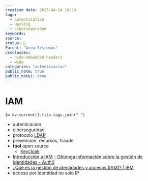 ```yaml
---
creation date: 2025-04-14 19:20
tags:
  - autentication
  - Hacking
  - ciberseguridad
keywords: 
source: 
status: 📌
Parent: "Area-Sistemas"
cssclasses:
  - hide-embedded-header1
  - wide
categories: "autenticacion"
public_note: true
public_note1: true
---
```

# IAM
`$= dv.current().file.tags.join(" ")`

- autenticacion
- ciberseguridad
- protocolo [LDAP](/Projects/Autenticacion/LDAP.md)
- prevencion, recursos, fraude
- **tool** open source
	- [Keycloak](https://www.keycloak.org/) 
- [Introducción a IAM - Obtenga información sobre la gestión de identidades - Auth0](https://auth0.com/es/intro-to-iam) 
-  [¿Qué es la gestión de identidades y accesos (IAM)? | IBM](https://www.ibm.com/es-es/topics/identity-access-management) 
- acceso por identidad no solo IP 